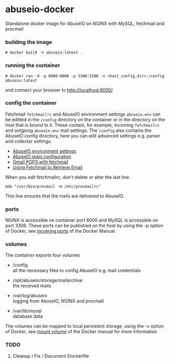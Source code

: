 # abuseio-docker
Standalone docker image for AbuseIO on NGINX with MySQL, fetchmail and procmail

### building the image
    
    # docker build -t abuseio:latest .
    
### running the container

    # docker run -d -p 8000:8000 -p 3306:3306 -v <host_config_dir>:/config abuseio:latest
    
and connect your browser to [http://localhost:8000/](http://localhost:8000/)

### config the container
Fetchmail `fetchmailrc` and AbuseIO environment settings `abuseio.env` can be editted in the `/config` directory on the container or in the directory on the host that is bound to it.
These contain, for example, incoming `fetchmailrc` and outgoing `abuseio.env` mail settings.
The `/config` also contains the AbuseIO config directory, here you can edit advanced settings e.g. parser and collector settings.

 - [AbuseIO environment settings](https://docs.abuse.io/en/latest/installation/#environment-settings)
 - [AbuseIO main configuration](https://docs.abuse.io/en/latest/configuration_main/)
 - [Gmail POP3 with fetchmail](https://www.axllent.org/docs/view/gmail-pop3-with-fetchmail/)
 - [Using Fetchmail to Retrieve Email](https://www.linode.com/docs/email/clients/using-fetchmail-to-retrieve-email)
 
When you edit fetchmailrc, don't delete or alter the last line.
    
    mda "/usr/bin/procmail -m /etc/procmailrc"
    
This line ensures that the mails are delivered to AbuseIO.

### ports
NGINX is accessible on container port 8000 and MySQL is accessible on port 3306. These ports can be published 
on the host by using the -p option of Docker, see [incoming ports](https://docs.docker.com/engine/reference/run/#expose-incoming-ports)
of the Docker Manual.

### volumes
The container exports four volumes

 - /config \
   all the necessary files to config AbuseIO e.g. mail credentials 
   
 - /opt/abuseio/storage/mailarchive \
   the received mails
 
 - /var/log/abuseio \
   logging from AbuseIO, NGINX and procmail
   
 - /var/lib/mysql \
   database data
 
The volumes can be mapped to local persistent storage, using the -v option of Docker, see [mount volume](https://docs.docker.com/engine/reference/commandline/run/#mount-volume--v---read-only) of the Docker manual for more information

### TODO

 1. Cleanup / Fix / Document Dockerfile
 
